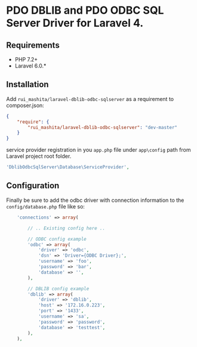 # PDO DBLIB and PDO ODBC SQL Server Driver for Laravel 4.

## Requirements
- PHP 7.2+
- Laravel 6.0.*

## Installation
Add `rui_mashita/laravel-dblib-odbc-sqlserver` as a requirement to composer.json:

```json
{
    "require": {
        "rui_mashita/laravel-dblib-odbc-sqlserver": "dev-master"
    }
}
```

service provider registration in you `app.php` file under `app\config` path from Laravel project root folder.

```php
'DblibOdbcSqlServer\Database\ServiceProvider',
```

## Configuration
Finally be sure to add the odbc driver with connection information to the `config/database.php` file like so:

```php
    'connections' => array(

        // .. Existing config here ..

        // ODBC config example
        'odbc' => array(
            'driver' => 'odbc',
            'dsn' => 'Driver={ODBC Driver};',
            'username' => 'foo',
            'password' => 'bar',
            'database' => '',
        ),

        // DBLIB config example
        'dblib' => array(
            'driver' => 'dblib',
            'host' => '172.16.0.223',
            'port' => '1433',
            'username' => 'sa',
            'password' => 'password',
            'database' => 'testtest',
        ),
    ),
```

